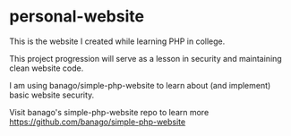 # personal-website

This is the website I created while 
learning PHP in college.

This project progression will serve 
as a lesson in security and maintaining 
clean website code.

I am using banago/simple-php-website
to learn about (and implement) basic 
website security.

Visit banago's simple-php-website repo to learn more
https://github.com/banago/simple-php-website
